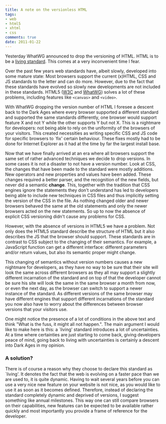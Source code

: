```yaml
---
title: A note on the versionless HTML
tags: 
- web
- html5
- xhtml
- css
comments: true
date: 2011-01-22
---
```

Yesterday WhatWG announced to drop the versioning of HTML. HTML is to be a <a
href="http://blog.whatwg.org/html-is-the-new-html5">living standard</a>. This
comes at a very inconvenient time I fear.

Over the past few years web standards have, albeit slowly, developed into some
mature state: Most browsers support the current (x)HTML, CSS and JS standards to
the letter and can do more. However, due to the fact that these standards have
evolved so slowly new developments are not included in these standards. HTML5
(<a href="http://dev.w3.org/html5/spec/Overview.html">W3C</a> and <a
href="http://www.whatwg.org/specs/web-apps/current-work/multipage/">WhatWG</a>)
solves a lot of these problems, including features like `<canvas>` and
`<video>`.

With WhatWG dropping the version number of HTML I foresee a descent back to the
Dark Ages where every browser supported a different standard and supported the
same standards differently, one browser would support feature X and not Y while
the other supports Y but not X. This is a nightmare for developers: not being
able to rely on the uniformity of the browsers of your visitors. This created
necessities as writing specific CSS and JS code for specific browsers to `fix'
certain behaviour. These fixes mostly had to be done for Internet Explorer as it
had at the time by far the largest install base.

Now that we have finally arrived at an era where all browsers support the same
set of rather advanced techniques we decide to drop versions. In some cases it
is not a disaster to not have a version number. Look at CSS, the changes that
have been made to the standard were mostly additions. New operators and new
properties and values have been added. These changes required a better parser,
and the recognition of the new fields, but never did a semantic
<strong>change</strong>. This, together with the tradition that CSS engines
ignore the statements they don't understand has led to developers being able to
include new techniques in CSS files and thus implicitly setting the version of
the CSS in the file. As nothing changed older and newer browsers behaved the
same at the old statements and only the newer browsers acted on the new
statements. So up to now the absence of explicit CSS versioning didn't cause any
problems for CSS.

However, with the absence of versions in HTML5 we have a problem. Not only does
the HTML5 standard describe the structure of HTML but it also describes the JS
that the browser should support. These standards are in contrast to CSS subject
to the changing of their semantics. For example, a JavaScript function can get a
different interface: different parameters and/or return values, but also its
semantic proper might change.

This changing of semantics without version numbers causes a new nightmare for
developers, as they have no way to be sure that their site will look the same
across different browsers as they all may support a slightly different
incarnation of the standard and on top of that the developer cannot be sure his
site will look the same in the same browser a month from now, or even the next
day, as the browser can switch to support a newer instance of the standard. As
different versions of the same browser may have different engines that support
different incarnations of the standard you now also have to worry about the
differences between browser versions that your visitors use.

One might notice the presence of a lot of conditions in the above text and think
"What is the fuss, it might all not happen.". The main argument I would like to
make here is this: a `living' standard introduces a lot of uncertainties. At a
time where certainties are just starting to come back, giving developers peace
of mind, going back to living with uncertainties is certainly a descent into
Dark Ages in my opinion.

<h3>A solution?</h3>
There is of course a reason why they choose to declare this standard as
`living'. It denotes the fact that the web is evolving on a faster pace than we
are used to, it is quite dynamic. Having to wait several years before you can
use a very nice new feature on your website is not nice, as you would like to
use it as soon as it becomes defined. Therefore, instead of declaring the
standard completely dynamic and deprived of versions, I suggest something like
annual milestones. This way one can still compare browsers on their
capabilities, new features can be expected to be available rather quickly and
most importantly you provide a frame of reference for the developer.
